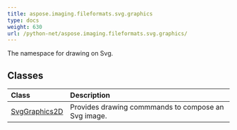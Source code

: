 ```yaml
---
title: aspose.imaging.fileformats.svg.graphics
type: docs
weight: 630
url: /python-net/aspose.imaging.fileformats.svg.graphics/
---
```



The namespace for drawing on Svg.

## **Classes**
|**Class**|**Description**|
| :- | :- |
|[SvgGraphics2D](/imaging/python-net/aspose.imaging.fileformats.svg.graphics/svggraphics2d/)|Provides drawing commmands to compose an Svg image.|

